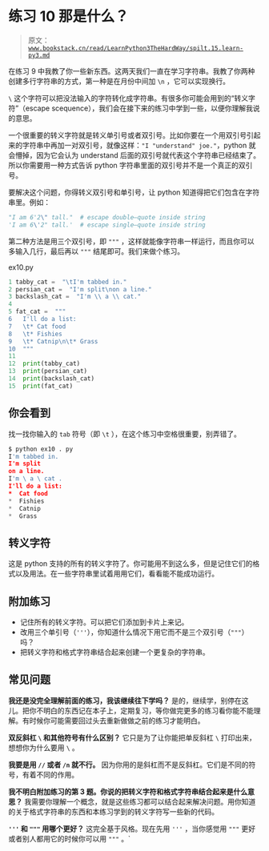 # 练习 10 那是什么？

> 原文：[`www.bookstack.cn/read/LearnPython3TheHardWay/spilt.15.learn-py3.md`](https://www.bookstack.cn/read/LearnPython3TheHardWay/spilt.15.learn-py3.md)

在练习 9 中我教了你一些新东西。这两天我们一直在学习字符串。我教了你两种创建多行字符串的方式，第一种是在月份中间加 `\n` ，它可以实现换行。

`\` 这个字符可以把没法输入的字符转化成字符串。有很多你可能会用到的“转义字符”（escape scequence），我们会在接下来的练习中学到一些，以便你理解我说的意思。

一个很重要的转义字符就是转义单引号或者双引号。比如你要在一个用双引号引起来的字符串中再加一对双引号，就像这样：`"I "understand" joe."`，python 就会懵掉，因为它会认为 understand 后面的双引号就代表这个字符串已经结束了。所以你需要用一种方式告诉 python 字符串里面的双引号并不是一个真正的双引号。

要解决这个问题，你得转义双引号和单引号，让 python 知道得把它们包含在字符串里。例如：

```py
"I am 6'2\" tall."  # escape double—quote inside string
'I am 6\'2" tall.'  # escape single—quote inside string
```

第二种方法是用三个双引号，即 `"""` ，这样就能像字符串一样运行，而且你可以多输入几行，最后再以 `"""` 结尾即可。我们来做个练习。

ex10.py

```py
1 tabby_cat =  "\tI'm tabbed in."
2 persian_cat =  "I'm split\non a line."
3 backslash_cat =  "I'm \\ a \\ cat."
4
5 fat_cat =  """
6   I'll do a list:
7   \t* Cat food
8   \t* Fishies
9   \t* Catnip\n\t* Grass
10  """
11
12  print(tabby_cat)
13  print(persian_cat)
14  print(backslash_cat)
15  print(fat_cat)
```

## 你会看到

找一找你输入的 `tab` 符号（即 `\t` ），在这个练习中空格很重要，别弄错了。

```py
$ python ex10 . py
I'm tabbed in.
I'm split
on a line.
I'm \ a \ cat .
I'll do a list:
*  Cat food
*  Fishies
*  Catnip
*  Grass

```

## 转义字符

这是 python 支持的所有的转义字符了。你可能用不到这么多，但是记住它们的格式以及用法。在一些字符串里试着用用它们，看看能不能成功运行。

## 附加练习

*   记住所有的转义字符。可以把它们添加到卡片上来记。
*   改用三个单引号（`'''`），你知道什么情况下用它而不是三个双引号（`"""`）吗？
*   把转义字符和格式字符串结合起来创建一个更复杂的字符串。

## 常见问题

**我还是没完全理解前面的练习，我该继续往下学吗？** 是的，继续学，别停在这儿。把你不明白的东西记在本子上，定期复习，等你做完更多的练习看你能不能理解。有时候你可能需要回过头去重新做做之前的练习才能明白。

**双反斜杠 `\` 和其他符号有什么区别？** 它只是为了让你能把单反斜杠 `\` 打印出来，想想你为什么要用 `\` 。

**我要是用 `//` 或者 `/n` 就不行。** 因为你用的是斜杠而不是反斜杠。它们是不同的符号，有着不同的作用。

**我不明白附加练习的第 3 题。你说的把转义字符和格式字符串结合起来是什么意思？** 我需要你理解一个概念，就是这些练习都可以结合起来解决问题。用你知道的关于格式字符串的东西和本练习学到的转义字符写一些新的代码。

**`'''` 和 `"""` 用哪个更好？** 这完全基于风格。现在先用 `'''` ，当你感觉用 `"""` 更好或者别人都用它的时候你可以用 `"""` 。`